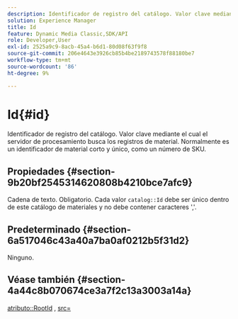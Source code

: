 ```yaml
---
description: Identificador de registro del catálogo. Valor clave mediante el cual el servidor de procesamiento busca los registros de material. Normalmente es un identificador de material corto y único, como un número de SKU.
solution: Experience Manager
title: Id
feature: Dynamic Media Classic,SDK/API
role: Developer,User
exl-id: 2525a9c9-8acb-45a4-b6d1-80d08f63f9f8
source-git-commit: 206e4643e3926cb85b4be2189743578f88180be7
workflow-type: tm+mt
source-wordcount: '86'
ht-degree: 9%

---
```


# Id{#id}

Identificador de registro del catálogo. Valor clave mediante el cual el servidor de procesamiento busca los registros de material. Normalmente es un identificador de material corto y único, como un número de SKU.

## Propiedades {#section-9b20bf2545314620808b4210bce7afc9}

Cadena de texto. Obligatorio. Cada valor `catalog::Id` debe ser único dentro de este catálogo de materiales y no debe contener caracteres &#39;,&#39;.

## Predeterminado {#section-6a517046c43a40a7ba0af0212b5f31d2}

Ninguno.

## Véase también {#section-4a44c8b070674ce3a7f2c13a3003a14a}

[atributo::RootId](../../../../../ir-api/material-cat/image-rendering-api-ref/c-ir-material-catalog/c-ir-attributes-reference/r-ir-rootid.md#reference-54b42b7125824be593378c1accb70d5a) ,  [src=](../../../../../ir-api/http-protocol/image-rendering-api-ref/c-ir-http-protocol-ref/c-ir-http-protocol-command-reference/r-ir-src.md#reference-62c98abad22149d68d405ed6aaff8272)
